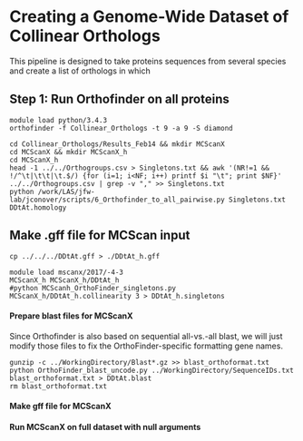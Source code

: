 # Creating a Genome-Wide Dataset of Collinear Orthologs

This pipeline is designed to take proteins sequences from several species and create a list of orthologs in which 

## Step 1: Run Orthofinder on all proteins



```
module load python/3.4.3 
orthofinder -f Collinear_Orthologs -t 9 -a 9 -S diamond
```

```
cd Collinear_Orthologs/Results_Feb14 && mkdir MCScanX
cd MCScanX && mkdir MCScanX_h
cd MCScanX_h
head -1 ../../Orthogroups.csv > Singletons.txt && awk '(NR!=1 && !/^\t|\t\t|\t.$/) {for (i=1; i<NF; i++) printf $i "\t"; print $NF}' ../../Orthogroups.csv | grep -v "," >> Singletons.txt
python /work/LAS/jfw-lab/jconover/scripts/6_Orthofinder_to_all_pairwise.py Singletons.txt DDtAt.homology
```


## Make .gff file for MCScan input    
`cp ../../../DDtAt.gff > ./DDtAt_h.gff`

```
module load mscanx/2017/-4-3
MCScanX_h MCScanX_h/DDtAt_h
#python MCScanh_OrthoFinder_singletons.py MCScanX_h/DDtAt_h.collinearity 3 > DDtAt_h.singletons
```
#### Prepare blast files for MCScanX
Since Orthofinder is also based on sequential all-vs.-all blast, we will just modify those files to fix the OrthoFinder-specific formatting gene names.    

```    
gunzip -c ../WorkingDirectory/Blast*.gz >> blast_orthoformat.txt
python OrthoFinder_blast_uncode.py ../WorkingDirectory/SequenceIDs.txt blast_orthoformat.txt > DDtAt.blast  
rm blast_orthoformat.txt  
```

#### Make gff file for MCScanX

#### Run MCScanX on full dataset with null arguments
```MCScanX -b 2 ./DDtAt
```
